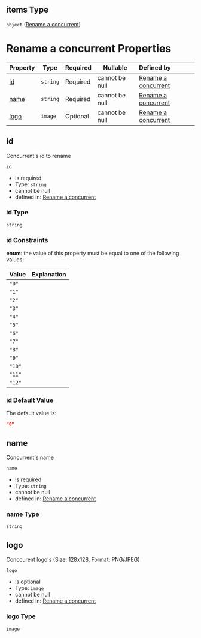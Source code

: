 ## items Type

`object` ([Rename a concurrent](generic-properties-root-addrename-competitors-properties-rename-competitor-rename-a-concurrent.md))

# Rename a concurrent Properties

| Property      | Type     | Required | Nullable       | Defined by                                                                                            |
| :------------ | -------- | -------- | -------------- | :---------------------------------------------------------------------------------------------------- |
| [id](#id)     | `string` | Required | cannot be null | [Rename a concurrent](rename-concurrent-properties-id.md "rename-concurrent.json#/properties/id")     |
| [name](#name) | `string` | Required | cannot be null | [Rename a concurrent](rename-concurrent-properties-name.md "rename-concurrent.json#/properties/name") |
| [logo](#logo) | `image`  | Optional | cannot be null | [Rename a concurrent](rename-concurrent-properties-logo.md "rename-concurrent.json#/properties/logo") |

## id

Concurrent's id to rename


`id`

-   is required
-   Type: `string`
-   cannot be null
-   defined in: [Rename a concurrent](rename-concurrent-properties-id.md "rename-concurrent.json#/properties/id")

### id Type

`string`

### id Constraints

**enum**: the value of this property must be equal to one of the following values:

| Value  | Explanation |
| :----- | ----------- |
| `"0"`  |             |
| `"1"`  |             |
| `"2"`  |             |
| `"3"`  |             |
| `"4"`  |             |
| `"5"`  |             |
| `"6"`  |             |
| `"7"`  |             |
| `"8"`  |             |
| `"9"`  |             |
| `"10"` |             |
| `"11"` |             |
| `"12"` |             |

### id Default Value

The default value is:

```json
"0"
```

## name

Concurrent's name


`name`

-   is required
-   Type: `string`
-   cannot be null
-   defined in: [Rename a concurrent](rename-concurrent-properties-name.md "rename-concurrent.json#/properties/name")

### name Type

`string`

## logo

Conccurent logo's (Size: 128x128, Format: PNG/JPEG)


`logo`

-   is optional
-   Type: `image`
-   cannot be null
-   defined in: [Rename a concurrent](rename-concurrent-properties-logo.md "rename-concurrent.json#/properties/logo")

### logo Type

`image`

